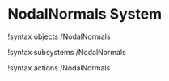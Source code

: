 <!-- MOOSE Documentation Stub: Remove this when content is added. -->

# NodalNormals System
!syntax objects /NodalNormals

!syntax subsystems /NodalNormals

!syntax actions /NodalNormals
